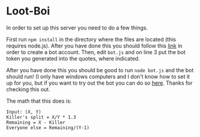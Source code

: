 # Loot-Boi
In order to set up this server you need to do a few things.

First run `npm install` in the directory where the files are located (this requires node.js).  After you have done this you should follow this [link](https://github.com/reactiflux/discord-irc/wiki/Creating-a-discord-bot-&-getting-a-token) in order to create a bot account. Then, edit `bot.js` and on line 3 put the bot token you generated into the quotes, where indicated. 

After you have done this you should be good to run `node bot.js` and the bot should run! (I only have windows computers and I don't know how to set it up for you, but if you want to try out the bot you can do so [here](https://discordapp.com/oauth2/authorize?&client_id=274697169720573952&scope=bot&permissions=0).  Thanks for checking this out.

The math that this does is:
```
Input: (X, Y)
Killer's split = X/Y * 1.3
Remaining = X - Killer
Everyone else = Remaining/(Y-1)
```
